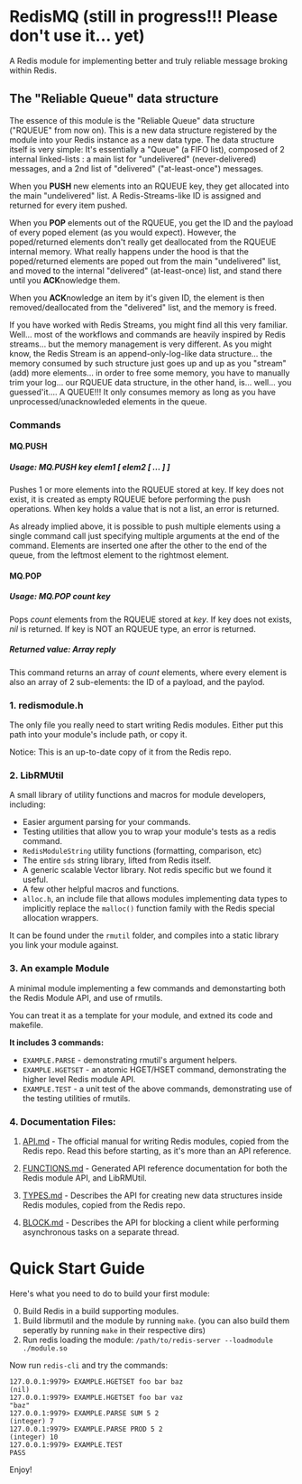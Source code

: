 # RedisMQ (still in progress!!! Please don't use it... yet)

A Redis module for implementing better and truly reliable message broking within Redis.

## The "Reliable Queue" data structure

The essence of this module is the "Reliable Queue" data structure ("RQUEUE" from now on). This is a new data structure registered by the module into your Redis instance as a new data type. The data structure itself is very simple: It's essentially a "Queue" (a FIFO list), composed of 2 internal linked-lists : a main list for "undelivered" (never-delivered) messages, and a 2nd list of "delivered" ("at-least-once") messages.

When you **PUSH** new elements into an RQUEUE key, they get allocated into the main "undelivered" list. A Redis-Streams-like ID is assigned and returned for every item pushed.

When you **POP** elements out of the RQUEUE, you get the ID and the payload of every poped element (as you would expect). However, the poped/returned elements don't really get deallocated from the RQUEUE internal memory. What really happens under the hood is that the poped/returned elements are poped out from the main "undelivered" list, and moved to the internal "delivered" (at-least-once) list, and stand there until you **ACK**nowledge them.

When you **ACK**nowledge an item by it's given ID, the element is then removed/deallocated from the "delivered" list, and the memory is freed.

If you have worked with Redis Streams, you might find all this very familiar. Well... most of the workflows and commands are heavily inspired by Redis streams... but the memory management is very different. As you might know, the Redis Stream is an append-only-log-like data structure... the memory consumed by such structure just goes up and up as you "stream" (add) more elements... in order to free some memory, you have to manually trim your log... our RQUEUE data structure, in the other hand, is... well... you guessed'it.... A QUEUE!!! It only consumes memory as long as you have unprocessed/unacknowleded elements in the queue. 

### Commands

#### MQ.PUSH
##### Usage: MQ.PUSH   *key*   *elem1*  [ *elem2* [ ... ] ]

Pushes 1 or more elements into the RQUEUE stored at key. If key does not exist, it is created as empty RQUEUE before performing the push operations. When key holds a value that is not a list, an error is returned.

As already implied above, it is possible to push multiple elements using a single command call just specifying multiple arguments at the end of the command. Elements are inserted one after the other to the end of the queue, from the leftmost element to the rightmost element.

#### MQ.POP
##### Usage: MQ.POP   *count*   *key*

Pops *count* elements from the RQUEUE stored at *key*. If key does not exists, *nil* is returned. If key is NOT an RQUEUE type, an error is returned.

##### Returned value: Array reply

This command returns an array of *count* elements, where every element is also an array of 2 sub-elements: the ID of a payload, and the paylod.

### 1. redismodule.h

The only file you really need to start writing Redis modules. Either put this path into your module's include path, or copy it. 

Notice: This is an up-to-date copy of it from the Redis repo.

### 2. LibRMUtil 

A small library of utility functions and macros for module developers, including:

* Easier argument parsing for your commands.
* Testing utilities that allow you to wrap your module's tests as a redis command.
* `RedisModuleString` utility functions (formatting, comparison, etc)
* The entire `sds` string library, lifted from Redis itself.
* A generic scalable Vector library. Not redis specific but we found it useful.
* A few other helpful macros and functions.
* `alloc.h`, an include file that allows modules implementing data types to implicitly replace the `malloc()` function family with the Redis special allocation wrappers.

It can be found under the `rmutil` folder, and compiles into a static library you link your module against.    

### 3. An example Module

A minimal module implementing a few commands and demonstarting both the Redis Module API, and use of rmutils.

You can treat it as a template for your module, and extned its code and makefile.

**It includes 3 commands:**

* `EXAMPLE.PARSE` - demonstrating rmutil's argument helpers.
* `EXAMPLE.HGETSET` - an atomic HGET/HSET command, demonstrating the higher level Redis module API.
* `EXAMPLE.TEST` - a unit test of the above commands, demonstrating use of the testing utilities of rmutils.  
  
### 4. Documentation Files:

1. [API.md](API.md) - The official manual for writing Redis modules, copied from the Redis repo. 
Read this before starting, as it's more than an API reference.

2. [FUNCTIONS.md](FUNCTIONS.md) - Generated API reference documentation for both the Redis module API, and LibRMUtil.

3. [TYPES.md](TYPES.md) - Describes the API for creating new data structures inside Redis modules, 
copied from the Redis repo.

4. [BLOCK.md](BLOCK.md) - Describes the API for blocking a client while performing asynchronous tasks on a separate thread.


# Quick Start Guide

Here's what you need to do to build your first module:

0. Build Redis in a build supporting modules.
1. Build librmutil and the module by running `make`. (you can also build them seperatly by running `make` in their respective dirs)
2. Run redis loading the module: `/path/to/redis-server --loadmodule ./module.so`

Now run `redis-cli` and try the commands:

```
127.0.0.1:9979> EXAMPLE.HGETSET foo bar baz
(nil)
127.0.0.1:9979> EXAMPLE.HGETSET foo bar vaz
"baz"
127.0.0.1:9979> EXAMPLE.PARSE SUM 5 2
(integer) 7
127.0.0.1:9979> EXAMPLE.PARSE PROD 5 2
(integer) 10
127.0.0.1:9979> EXAMPLE.TEST
PASS
```

Enjoy!
    
